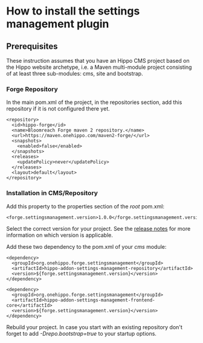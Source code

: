 <!--
  Copyright 2014-2018 Hippo B.V. (http://www.onehippo.com)

  Licensed under the Apache License, Version 2.0 (the "License");
  you may not use this file except in compliance with the License.
  You may obtain a copy of the License at

   http://www.apache.org/licenses/LICENSE-2.0

  Unless required by applicable law or agreed to in writing, software
  distributed under the License is distributed on an "AS IS" BASIS,
  WITHOUT WARRANTIES OR CONDITIONS OF ANY KIND, either express or implied.
  See the License for the specific language governing permissions and
  limitations under the License.
  -->
# How to install the settings management plugin

## Prerequisites

These instruction assumes that you have an Hippo CMS project based on the Hippo website archetype, i.e. a Maven multi-module project
consisting of at least three sub-modules: cms, site and bootstrap.

### Forge Repository
In the main pom.xml of the project, in the repositories section, add this repository if it is not configured there yet. 

```
<repository>
  <id>hippo-forge</id>
  <name>Bloomreach Forge maven 2 repository.</name>
  <url>https://maven.onehippo.com/maven2-forge/</url>
  <snapshots>
    <enabled>false</enabled>
  </snapshots>
  <releases>
    <updatePolicy>never</updatePolicy>
  </releases>
  <layout>default</layout>
</repository>
```

### Installation in CMS/Repository
Add this property to the properties section of the *root* pom.xml:

    <forge.settingsmanagement.version>1.0.0</forge.settingsmanagement.version>

Select the correct version for your project. See the [release notes](release-notes.html) for more information on which version is applicable.

Add these two dependency to the pom.xml of your *cms* module:

```
<dependency>
  <groupId>org.onehippo.forge.settingsmanagement</groupId>
  <artifactId>hippo-addon-settings-management-repository</artifactId>
  <version>${forge.settingsmanagement.version}</version>
</dependency>

<dependency>
  <groupId>org.onehippo.forge.settingsmanagement</groupId>
  <artifactId>hippo-addon-settings-management-frontend-core</artifactId>
  <version>${forge.settingsmanagement.version}</version>
</dependency>

```

Rebuild your project. In case you start with an existing repository don't forget to add *-Drepo.bootstrap=true*
to your startup options.

